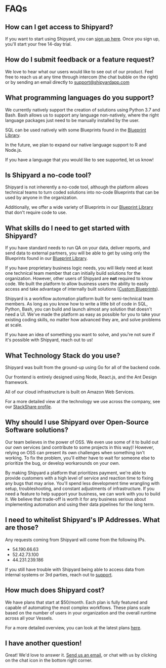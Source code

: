 # FAQs

## How can I get access to Shipyard?

If you want to start using Shipyard, you can [sign up here](https://app.shipyardapp.com/auth/signup?ref=docs-faq). Once you sign up, you'll start your free 14-day trial. 

## How do I submit feedback or a feature request?

We love to hear what our users would like to see out of our product. Feel free to reach us at any time through intercom \(the chat bubble on the right\) or by sending an email directly to [support@shipyardapp.com](mailto:support@shipyardapp.com)

## What programming languages do you support?

We currently natively support the creation of solutions using Python 3.7 and Bash. Bash allows us to support any language non-natively, where the right language packages just need to be manually installed by the user.

SQL can be used natively with some Blueprints found in the [Blueprint Library](reference/blueprint-library.md).

In the future, we plan to expand our native language support to R and Node.js.

If you have a language that you would like to see supported, let us know!

## Is Shipyard a no-code tool?

Shipyard is not inherently a no-code tool, although the platform allows technical teams to turn coded solutions into no-code Blueprints that can be used by anyone in the organization.

Additionally, we offer a wide variety of Blueprints in our [Blueprint Library](reference/blueprint-library.md) that don't require code to use.

## What skills do I need to get started with Shipyard?

If you have standard needs to run QA on your data, deliver reports, and send data to external partners, you will be able to get by using only the Blueprints found in our [Blueprint Library](reference/blueprint-library.md).

If you have proprietary business logic needs, you will likely need at least one technical team member that can initially build solutions for the organization. However, other users of Shipyard are **not** required to know code. We built the platform to allow business users the ability to easily access and take advantage of internally built solutions \([Custom Blueprints](https://intercom.help/shipyardapp/en/articles/3526186-what-is-a-custom-blueprint)\).

Shipyard is a workflow automation platform built for semi-technical team members. As long as you know how to write a little bit of code in SQL, Python, Bash, you can build and launch almost any solution that doesn't need a UI. We've made the platform as easy as possible for you to take your existing coding skills, no matter how advanced they are, and solve problems at scale.



If you have an idea of something you want to solve, and you're not sure if it's possible with Shipyard, reach out to us!

## What Technology Stack do you use?

Shipyard was built from the ground-up using Go for all of the backend code.

Our frontend is entirely designed using Node, React.js, and the Ant Design framework.

All of our cloud infrastructure is built on Amazon Web Services.

For a more detailed view at the technology we use across the company, see our [StackShare profile](https://stackshare.io/shipyard/shipyard).

## Why should I use Shipyard over Open-Source Software solutions?

Our team believes in the power of OSS. We even use some of it to build out our own services \(and contribute to some projects in this way\)! However, relying on OSS can present its own challenges when something isn't working. To fix the problem, you'll either have to wait for someone else to prioritize the bug, or develop workarounds on your own.

By making Shipyard a platform that prioritizes payment, we're able to provide customers with a high level of service and reaction time to fixing any bugs that may arise. You'll spend less development time wrangling with setup, troubleshooting, and constant adjustments of infrastructure. If you need a feature to help support your business, we can work with you to build it. We believe that trade-off is worth it for any business serious about implementing automation and using their data pipelines for the long term.

## I need to whitelist Shipyard's IP Addresses. What are those?

Any requests coming from Shipyard will come from the following IPs.

* 54.190.66.63
* 52.42.73.100
* 44.231.239.186

If you still have trouble with Shipyard being able to access data from internal systems or 3rd parties, reach out to [support](mailto:support@shipyardapp.com).

## How much does Shipyard cost?

We have plans that start at $50/month. Each plan is fully featured and capable of automating the most complex workflows. These plans scale based on the number of users in your organization and the overall runtime across all your Vessels.

For a more detailed overview, you can look at the latest plans [here](https://www.shipyardapp.com/pricing).

## **I have another question!**

Great! We'd love to answer it. [Send us an email](mailto:support@shipyardapp.com), or chat with us by clicking on the chat icon in the bottom right corner.

